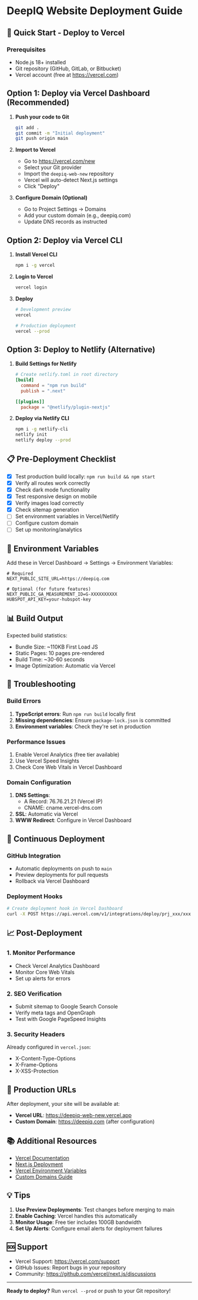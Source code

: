 # DeepIQ Website Deployment Guide

## 🚀 Quick Start - Deploy to Vercel

### Prerequisites
- Node.js 18+ installed
- Git repository (GitHub, GitLab, or Bitbucket)
- Vercel account (free at https://vercel.com)

## Option 1: Deploy via Vercel Dashboard (Recommended)

1. **Push your code to Git**
   ```bash
   git add .
   git commit -m "Initial deployment"
   git push origin main
   ```

2. **Import to Vercel**
   - Go to https://vercel.com/new
   - Select your Git provider
   - Import the `deepiq-web-new` repository
   - Vercel will auto-detect Next.js settings
   - Click "Deploy"

3. **Configure Domain (Optional)**
   - Go to Project Settings → Domains
   - Add your custom domain (e.g., deepiq.com)
   - Update DNS records as instructed

## Option 2: Deploy via Vercel CLI

1. **Install Vercel CLI**
   ```bash
   npm i -g vercel
   ```

2. **Login to Vercel**
   ```bash
   vercel login
   ```

3. **Deploy**
   ```bash
   # Development preview
   vercel

   # Production deployment
   vercel --prod
   ```

## Option 3: Deploy to Netlify (Alternative)

1. **Build Settings for Netlify**
   ```toml
   # Create netlify.toml in root directory
   [build]
     command = "npm run build"
     publish = ".next"

   [[plugins]]
     package = "@netlify/plugin-nextjs"
   ```

2. **Deploy via Netlify CLI**
   ```bash
   npm i -g netlify-cli
   netlify init
   netlify deploy --prod
   ```

## 📋 Pre-Deployment Checklist

- [x] Test production build locally: `npm run build && npm start`
- [x] Verify all routes work correctly
- [x] Check dark mode functionality
- [x] Test responsive design on mobile
- [x] Verify images load correctly
- [x] Check sitemap generation
- [ ] Set environment variables in Vercel/Netlify
- [ ] Configure custom domain
- [ ] Set up monitoring/analytics

## 🔧 Environment Variables

Add these in Vercel Dashboard → Settings → Environment Variables:

```env
# Required
NEXT_PUBLIC_SITE_URL=https://deepiq.com

# Optional (for future features)
NEXT_PUBLIC_GA_MEASUREMENT_ID=G-XXXXXXXXXX
HUBSPOT_API_KEY=your-hubspot-key
```

## 📊 Build Output

Expected build statistics:
- Bundle Size: ~110KB First Load JS
- Static Pages: 10 pages pre-rendered
- Build Time: ~30-60 seconds
- Image Optimization: Automatic via Vercel

## 🚨 Troubleshooting

### Build Errors
1. **TypeScript errors**: Run `npm run build` locally first
2. **Missing dependencies**: Ensure `package-lock.json` is committed
3. **Environment variables**: Check they're set in production

### Performance Issues
1. Enable Vercel Analytics (free tier available)
2. Use Vercel Speed Insights
3. Check Core Web Vitals in Vercel Dashboard

### Domain Configuration
1. **DNS Settings**:
   - A Record: 76.76.21.21 (Vercel IP)
   - CNAME: cname.vercel-dns.com
2. **SSL**: Automatic via Vercel
3. **WWW Redirect**: Configure in Vercel Dashboard

## 🔄 Continuous Deployment

### GitHub Integration
- Automatic deployments on push to `main`
- Preview deployments for pull requests
- Rollback via Vercel Dashboard

### Deployment Hooks
```bash
# Create deployment hook in Vercel Dashboard
curl -X POST https://api.vercel.com/v1/integrations/deploy/prj_xxx/xxx
```

## 📈 Post-Deployment

### 1. Monitor Performance
- Check Vercel Analytics Dashboard
- Monitor Core Web Vitals
- Set up alerts for errors

### 2. SEO Verification
- Submit sitemap to Google Search Console
- Verify meta tags and OpenGraph
- Test with Google PageSpeed Insights

### 3. Security Headers
Already configured in `vercel.json`:
- X-Content-Type-Options
- X-Frame-Options
- X-XSS-Protection

## 🎯 Production URLs

After deployment, your site will be available at:
- **Vercel URL**: https://deepiq-web-new.vercel.app
- **Custom Domain**: https://deepiq.com (after configuration)

## 📚 Additional Resources

- [Vercel Documentation](https://vercel.com/docs)
- [Next.js Deployment](https://nextjs.org/docs/deployment)
- [Vercel Environment Variables](https://vercel.com/docs/environment-variables)
- [Custom Domains Guide](https://vercel.com/docs/custom-domains)

## 💡 Tips

1. **Use Preview Deployments**: Test changes before merging to main
2. **Enable Caching**: Vercel handles this automatically
3. **Monitor Usage**: Free tier includes 100GB bandwidth
4. **Set Up Alerts**: Configure email alerts for deployment failures

## 🆘 Support

- Vercel Support: https://vercel.com/support
- GitHub Issues: Report bugs in your repository
- Community: https://github.com/vercel/next.js/discussions

---

**Ready to deploy?** Run `vercel --prod` or push to your Git repository!